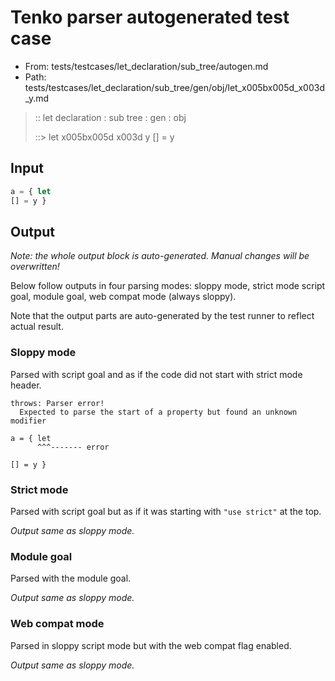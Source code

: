 # Tenko parser autogenerated test case

- From: tests/testcases/let_declaration/sub_tree/autogen.md
- Path: tests/testcases/let_declaration/sub_tree/gen/obj/let_x005bx005d_x003d_y.md

> :: let declaration : sub tree : gen : obj
>
> ::> let x005bx005d x003d y
>          [] = y

## Input


`````js
a = { let
[] = y }
`````

## Output

_Note: the whole output block is auto-generated. Manual changes will be overwritten!_

Below follow outputs in four parsing modes: sloppy mode, strict mode script goal, module goal, web compat mode (always sloppy).

Note that the output parts are auto-generated by the test runner to reflect actual result.

### Sloppy mode

Parsed with script goal and as if the code did not start with strict mode header.

`````
throws: Parser error!
  Expected to parse the start of a property but found an unknown modifier

a = { let
      ^^^------- error

[] = y }
`````

### Strict mode

Parsed with script goal but as if it was starting with `"use strict"` at the top.

_Output same as sloppy mode._

### Module goal

Parsed with the module goal.

_Output same as sloppy mode._

### Web compat mode

Parsed in sloppy script mode but with the web compat flag enabled.

_Output same as sloppy mode._
